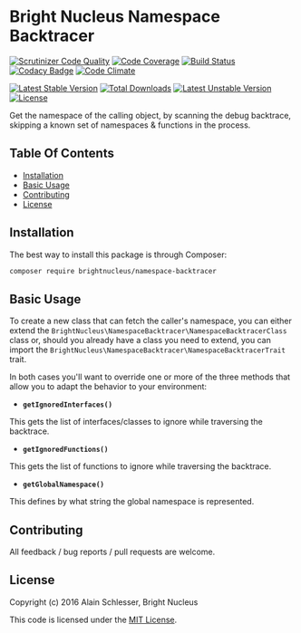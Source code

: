 # Bright Nucleus Namespace Backtracer

[![Scrutinizer Code Quality](https://img.shields.io/scrutinizer/g/brightnucleus/namespace-backtracer.svg)](https://scrutinizer-ci.com/g/brightnucleus/namespace-backtracer/?branch=master)
[![Code Coverage](https://img.shields.io/scrutinizer/coverage/g/brightnucleus/namespace-backtracer.svg)](https://scrutinizer-ci.com/g/brightnucleus/namespace-backtracer/?branch=master)
[![Build Status](https://img.shields.io/scrutinizer/build/g/brightnucleus/namespace-backtracer.svg)](https://scrutinizer-ci.com/g/brightnucleus/namespace-backtracer/build-status/master)
[![Codacy Badge](https://img.shields.io/codacy/00000000000000000000000000000000.svg)](https://www.codacy.com/app/BrightNucleus/namespace-backtracer)
[![Code Climate](https://img.shields.io/codeclimate/github/brightnucleus/namespace-backtracer.svg)](https://codeclimate.com/github/brightnucleus/namespace-backtracer)

[![Latest Stable Version](https://img.shields.io/packagist/v/brightnucleus/namespace-backtracer.svg)](https://packagist.org/packages/brightnucleus/namespace-backtracer)
[![Total Downloads](https://img.shields.io/packagist/dt/brightnucleus/namespace-backtracer.svg)](https://packagist.org/packages/brightnucleus/namespace-backtracer)
[![Latest Unstable Version](https://img.shields.io/packagist/vpre/brightnucleus/namespace-backtracer.svg)](https://packagist.org/packages/brightnucleus/namespace-backtracer)
[![License](https://img.shields.io/packagist/l/brightnucleus/namespace-backtracer.svg)](https://packagist.org/packages/brightnucleus/namespace-backtracer)

Get the namespace of the calling object, by scanning the debug backtrace, skipping a known set of namespaces & functions in the process.

## Table Of Contents

* [Installation](#installation)
* [Basic Usage](#basic-usage)
* [Contributing](#contributing)
* [License](#license)

## Installation

The best way to install this package is through Composer:

```BASH
composer require brightnucleus/namespace-backtracer
```

## Basic Usage

To create a new class that can fetch the caller's namespace, you can either extend the `BrightNucleus\NamespaceBacktracer\NamespaceBacktracerClass` class or, should you already have a class you need to extend, you can import the `BrightNucleus\NamespaceBacktracer\NamespaceBacktracerTrait` trait.

In both cases you'll want to override one or more of the three methods that allow you to adapt the behavior to your environment:

* **`getIgnoredInterfaces()`**

This gets the list of interfaces/classes to ignore while traversing the backtrace.

* **`getIgnoredFunctions()`**

This gets the list of functions to ignore while traversing the backtrace.

* **`getGlobalNamespace()`**

This defines by what string the global namespace is represented.

## Contributing

All feedback / bug reports / pull requests are welcome.

## License

Copyright (c) 2016 Alain Schlesser, Bright Nucleus

This code is licensed under the [MIT License](LICENSE).
